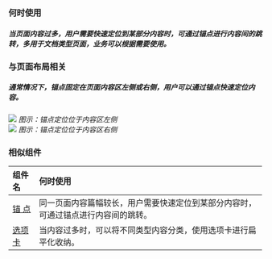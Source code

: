 


### 何时使用
##### 当页面内容过多，用户需要快速定位到某部分内容时，可通过锚点进行内容间的跳转，多用于文档类型页面，业务可以根据需要使用。


### 与页面布局相关

##### 通常情况下，锚点固定在页面内容区左侧或右侧，用户可以通过锚点快速定位内容。

<div class="legend">
  <div class="item">
    <img src="https://oteam-tdesign-1258344706.cos.ap-guangzhou.myqcloud.com/site/design/%E9%94%9A%E7%82%B9-%E5%B7%A6%E8%BE%B9@2x.png" />
    <em>图示：锚点定位位于内容区左侧</em>
  </div>

  <div class="item">
    <img src="https://oteam-tdesign-1258344706.cos.ap-guangzhou.myqcloud.com/site/design/%E9%94%9A%E7%82%B9-%E5%8F%B3%E8%BE%B9@2x.png" />
    <em>图示：锚点定位位于内容区右侧</em>
  </div>
</div>

### 相似组件

| 组件名 | 何时使用                                                                       |
| :----- | :----------------------------------------------------------------------------- |
| [锚 点](./anchor)  | 同一页面内容篇幅较长，用户需要快速定位到某部分内容时，可通过锚点进行内容间的跳转。 |
| [选项卡](./tabs) | 当内容过多时，可以将不同类型内容分类，使用选项卡进行扁平化收纳。                |


  